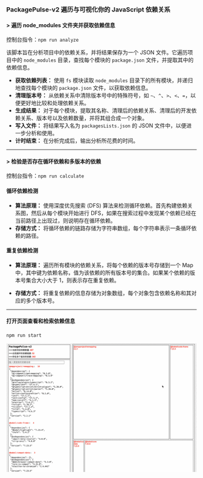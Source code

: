 ### PackagePulse-v2 遍历与可视化你的 JavaScript 依赖关系

<h4>> 遍历 node_modules 文件夹并获取依赖信息</h4>

控制台指令：`npm run analyze`<br/>

该脚本旨在分析项目中的依赖关系，并将结果保存为一个 JSON 文件。它遍历项目中的 `node_modules` 目录，查找每个模块的 `package.json` 文件，并提取其中的依赖信息。

- **获取依赖列表：** 使用 `fs` 模块读取 `node_modules` 目录下的所有模块，并递归地查找每个模块的 `package.json` 文件，以获取依赖信息。
- **清理版本号：** 从依赖关系中清除版本号中的特殊符号，如 `~`、`^`、`>`、`<`、`=`，以便更好地比较和处理依赖关系。
- **生成结果：** 对于每个模块，提取其名称、清理后的依赖关系、清理后的开发依赖关系、版本号以及依赖数量，并将其组合成一个对象。
- **写入文件：** 将结果写入名为 `packagesLists.json` 的 JSON 文件中，以便进一步分析和使用。
- **计时结束：** 在分析完成后，输出分析所花费的时间。

---

<h4>> 检验是否存在循环依赖和多版本的依赖</h4>

控制台指令：`npm run calculate`<br/>

#### 循环依赖检测

- **算法原理：** 使用深度优先搜索 (DFS) 算法来检测循环依赖。首先构建依赖关系图，然后从每个模块开始进行 DFS，如果在搜索过程中发现某个依赖已经在当前路径上出现过，则说明存在循环依赖。
- **存储方式：** 将循环依赖的链路存储为字符串数组，每个字符串表示一条循环依赖的路径。

#### 重复依赖检测

- **算法原理：** 遍历所有模块的依赖关系，将每个依赖的版本号存储到一个 Map 中，其中键为依赖名称，值为该依赖的所有版本号的集合。如果某个依赖的版本号集合大小大于 1，则表示存在重复依赖。

- **存储方式：** 将重复依赖的信息存储为对象数组，每个对象包含依赖名称和其对应的多个版本号。

---

<h4>打开页面查看和检索依赖信息</h4>

`npm run start`<br/>

![查看当前项目的依赖信息](./img/渲染.gif '查看当前项目的依赖信息')
